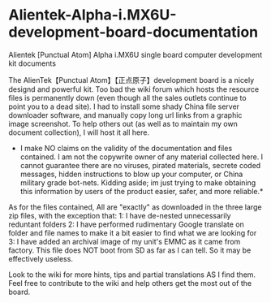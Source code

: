 # Alientek-Alpha-i.MX6U-development-board-documentation
Alientek [Punctual Atom] Alpha i.MX6U single board computer development kit documents

The AlienTek【Punctual Atom】【正点原子】development board is a nicely designd and powerful kit. Too bad the wiki forum which hosts the resource files is permanently down (even though all the sales outlets continue to point you to a dead site). I had to install some shady China file server downloader software, and manually copy long url links from a graphic image screenshot. To help others out (as well as to maintain my own document collection), I will host it all here.

* I make NO claims on the validity of the documentation and files contained. I am not the copywrite owner of any material collected here. I cannot guarantee there are no viruses, pirated materials, secrete coded messages, hidden instructions to blow up your computer, or China military grade bot-nets. Kidding aside; im just trying to make obtaining this information by users of the product easier, safer, and more reliable.*

As for the files contained, All are "exactly" as downloaded in the three large zip files, with the exception that:
1: I have de-nested unnecessarily reduntant folders
2: I have performed rudimentary Google translate on folder and file names to make it a bit easier to find what we are looking for
3: I have added an archival image of my unit's EMMC as it came from factory. This file does NOT boot from SD as far as I can tell. So it may be effectively useless.

Look to the wiki for more hints, tips and partial translations AS I find them. Feel free to contribute to the wiki and help others get the most out of the board.
